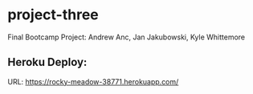 # project-three
Final Bootcamp Project: Andrew Anc, Jan Jakubowski, Kyle Whittemore

## Heroku Deploy:
URL: https://rocky-meadow-38771.herokuapp.com/
